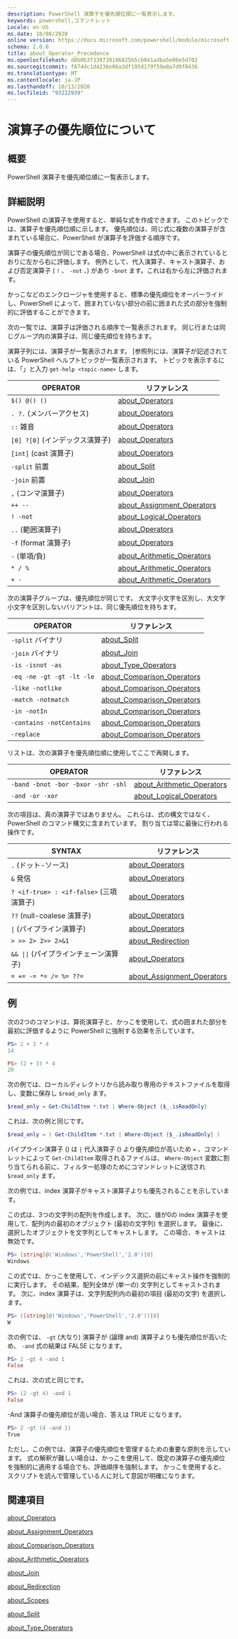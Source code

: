 ```yaml
---
description: PowerShell 演算子を優先順位順に一覧表示します。
keywords: powershell,コマンドレット
Locale: en-US
ms.date: 10/08/2020
online version: https://docs.microsoft.com/powershell/module/microsoft.powershell.core/about/about_operator_precedence?view=powershell-7.1&WT.mc_id=ps-gethelp
schema: 2.0.0
title: about_Operator_Precedence
ms.openlocfilehash: d8b0b3f339739186825b5cb041adba5e06e5d702
ms.sourcegitcommit: f874dc1d4236e06a3df195d179f59e0a7d9f8436
ms.translationtype: MT
ms.contentlocale: ja-JP
ms.lasthandoff: 10/13/2020
ms.locfileid: "93222939"
---
```

# <a name="about-operator-precedence"></a>演算子の優先順位について

## <a name="short-description"></a>概要
PowerShell 演算子を優先順位順に一覧表示します。

## <a name="long-description"></a>詳細説明

PowerShell の演算子を使用すると、単純な式を作成できます。 このトピックでは、演算子を優先順位順に示します。 優先順位は、同じ式に複数の演算子が含まれている場合に、PowerShell が演算子を評価する順序です。

演算子の優先順位が同じである場合、PowerShell は式の中に表示されているとおりに左から右に評価します。 例外として、代入演算子、キャスト演算子、および否定演算子 ( `!` 、 `-not` 、) があり `-bnot` ます。これは右から左に評価されます。

かっこなどのエンクロージャを使用すると、標準の優先順位をオーバーライドし、PowerShell によって、囲まれていない部分の前に囲まれた式の部分を強制的に評価することができます。

次の一覧では、演算子は評価される順序で一覧表示されます。 同じ行または同じグループ内の演算子は、同じ優先順位を持ちます。

演算子列には、演算子が一覧表示されます。 [参照列には、演算子が記述されている PowerShell ヘルプトピックが一覧表示されます。 トピックを表示するには、「」と入力 `get-help <topic-name>` します。

|         OPERATOR         |           リファレンス            |
| ------------------------ | ------------------------------ |
| `$() @() ()`             | [about_Operators][]            |
| `. ?.` (メンバーアクセス)   | [about_Operators][]            |
| `::` 雑音            | [about_Operators][]            |
| `[0] ?[0]` (インデックス演算子) | [about_Operators][]         |
| `[int]` (cast 演算子) | [about_Operators][]            |
| `-split` 前置         | [about_Split][]                |
| `-join` 前置          | [about_Join][]                 |
| `,` (コンマ演算子)     | [about_Operators][]            |
| `++ --`                  | [about_Assignment_Operators][] |
| `! -not`                 | [about_Logical_Operators][]    |
| `..` (範囲演算子)    | [about_Operators][]            |
| `-f` (format 演算子)   | [about_Operators][]            |
| `-` (単項/負)     | [about_Arithmetic_Operators][] |
| `* / %`                  | [about_Arithmetic_Operators][] |
| `+ -`                    | [about_Arithmetic_Operators][] |

次の演算子グループは、優先順位が同じです。 大文字小文字を区別し、大文字小文字を区別しないバリアントは、同じ優先順位を持ちます。

|         OPERATOR          |           リファレンス            |
| ------------------------- | ------------------------------ |
| `-split` バイナリ         | [about_Split][]                |
| `-join` バイナリ          | [about_Join][]                 |
| `-is -isnot -as`          | [about_Type_Operators][]       |
| `-eq -ne -gt -gt -lt -le` | [about_Comparison_Operators][] |
| `-like -notlike`          | [about_Comparison_Operators][] |
| `-match -notmatch`        | [about_Comparison_Operators][] |
| `-in -notIn`              | [about_Comparison_Operators][] |
| `-contains -notContains`  | [about_Comparison_Operators][] |
| `-replace`                | [about_Comparison_Operators][] |

リストは、次の演算子を優先順位順に使用してここで再開します。

|                OPERATOR                 |           リファレンス            |
| --------------------------------------- | ------------------------------ |
| `-band -bnot -bor -bxor -shr -shl`      | [about_Arithmetic_Operators][] |
| `-and -or -xor`                         | [about_Logical_Operators][]    |

次の項目は、真の演算子ではありません。 これらは、式の構文ではなく、PowerShell のコマンド構文に含まれています。 割り当ては常に最後に行われる操作です。

|                SYNTAX                   |           リファレンス            |
| --------------------------------------- | ------------------------------ |
| `.` (ドット-ソース)                        | [about_Operators][]            |
| `&` 発信                              | [about_Operators][]            |
| `? <if-true> : <if-false>` (三項演算子) | [about_Operators][]      |
| `??` (null-coalese 演算子)            | [about_Operators][]            |
| <code>&#124;</code> (パイプライン演算子) | [about_Operators][]            |
| `> >> 2> 2>> 2>&1`                      | [about_Redirection][]          |
| <code>&& &#124;&#124;</code> (パイプラインチェーン演算子) | [about_Operators][] |
| `= += -= *= /= %= ??=`                  | [about_Assignment_Operators][] |

## <a name="examples"></a>例

次の2つのコマンドは、算術演算子と、かっこを使用して、式の囲まれた部分を最初に評価するように PowerShell に強制する効果を示しています。

```powershell
PS> 2 + 3 * 4
14

PS> (2 + 3) * 4
20
```

次の例では、ローカルディレクトリから読み取り専用のテキストファイルを取得し、変数に保存し `$read_only` ます。

```powershell
$read_only = Get-ChildItem *.txt | Where-Object {$_.isReadOnly}
```

これは、次の例と同じです。

```powershell
$read_only = ( Get-ChildItem *.txt | Where-Object {$_.isReadOnly} )
```

パイプライン演算子 () は `|` 代入演算子 () より優先順位が高いため `=` 、コマンドレットによって `Get-ChildItem` 取得されるファイルは、 `Where-Object` 変数に割り当てられる前に、フィルター処理のためにコマンドレットに送信され `$read_only` ます。

次の例では、index 演算子がキャスト演算子よりも優先されることを示しています。

この式は、3つの文字列の配列を作成します。 次に、値が0の index 演算子を使用して、配列内の最初のオブジェクト (最初の文字列) を選択します。 最後に、選択したオブジェクトを文字列としてキャストします。 この場合、キャストは無効です。

```powershell
PS> [string]@('Windows','PowerShell','2.0')[0]
Windows
```

この式では、かっこを使用して、インデックス選択の前にキャスト操作を強制的に実行します。 その結果、配列全体が (単一の) 文字列としてキャストされます。 次に、index 演算子は、文字列配列内の最初の項目 (最初の文字) を選択します。

```powershell
PS> ([string]@('Windows','PowerShell','2.0'))[0]
W
```

次の例では、 `-gt` (大なり) 演算子が (論理 and) 演算子よりも優先順位が高いため、 `-and` 式の結果は FALSE になります。

```powershell
PS> 2 -gt 4 -and 1
False
```

これは、次の式と同じです。

```powershell
PS> (2 -gt 4) -and 1
False
```

-And 演算子の優先順位が高い場合、答えは TRUE になります。

```powershell
PS> 2 -gt (4 -and 1)
True
```

ただし、この例では、演算子の優先順位を管理するための重要な原則を示しています。 式の解釈が難しい場合は、かっこを使用して、既定の演算子の優先順位を強制的に適用する場合でも、評価順序を強制します。 かっこを使用すると、スクリプトを読んで管理している人に対して意図が明確になります。

## <a name="see-also"></a>関連項目

[about_Operators][]

[about_Assignment_Operators][]

[about_Comparison_Operators][]

[about_Arithmetic_Operators][]

[about_Join][]

[about_Redirection][]

[about_Scopes][]

[about_Split][]

[about_Type_Operators][]

<!-- reference links -->
[about_Arithmetic_Operators]: about_Arithmetic_Operators.md
[about_Assignment_Operators]: about_Assignment_Operators.md
[about_Comparison_Operators]: about_Comparison_Operators.md
[about_Join]: about_Join.md
[about_Logical_Operators]: about_logical_operators.md
[about_Operators]: about_Operators.md
[about_Redirection]: about_Redirection.md
[about_Scopes]: about_Scopes.md
[about_Split]: about_Split.md
[about_Type_Operators]: about_Type_Operators.md
